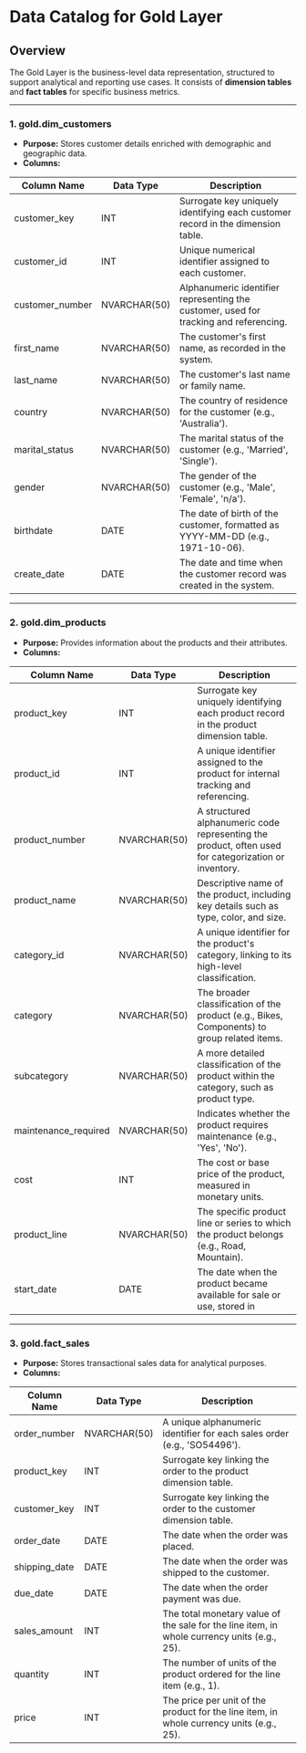 # Data Catalog for Gold Layer

## Overview
The Gold Layer is the business-level data representation, structured to support analytical and reporting use cases. It consists of **dimension tables** and **fact tables** for specific business metrics.

---

### **1. gold.dim_customers**

- **Purpose:** Stores customer details enriched with demographic and geographic data.
- **Columns:**

|Column Name     | Data Type       | Description                                                                           |
|------------    | ---------       | --------------------------------------------------------------------------------------| 
|customer_key    |INT              | Surrogate key uniquely identifying each customer record in the dimension table.       |
|customer_id     |INT              | Unique numerical identifier assigned to each customer.                                |
|customer_number |NVARCHAR(50)     | Alphanumeric identifier representing the customer, used for tracking and referencing. |
|first_name      |NVARCHAR(50)     | The customer's first name, as recorded in the system.                                 |
|last_name       |NVARCHAR(50)     | The customer's last name or family name.                                              |
|country         |NVARCHAR(50)     | The country of residence for the customer (e.g., 'Australia').                        |
|marital_status  |NVARCHAR(50)     | The marital status of the customer (e.g., 'Married', 'Single').                       |
|gender          |NVARCHAR(50)     | The gender of the customer (e.g., 'Male', 'Female', 'n/a').                           |    
|birthdate       |DATE             | The date of birth of the customer, formatted as YYYY-MM-DD (e.g., 1971-10-06).        |
|create_date     |DATE             | The date and time when the customer record was created in the system.                 |

---

### 2. **gold.dim_products**
- **Purpose:** Provides information about the products and their attributes.
- **Columns:**

| Column Name         | Data Type     | Description                                                                                   |
|---------------------|---------------|-----------------------------------------------------------------------------------------------|
| product_key         | INT           | Surrogate key uniquely identifying each product record in the product dimension table.         |
| product_id          | INT           | A unique identifier assigned to the product for internal tracking and referencing.            |
| product_number      | NVARCHAR(50)  | A structured alphanumeric code representing the product, often used for categorization or inventory. |
| product_name        | NVARCHAR(50)  | Descriptive name of the product, including key details such as type, color, and size.         |
| category_id         | NVARCHAR(50)  | A unique identifier for the product's category, linking to its high-level classification.     |
| category            | NVARCHAR(50)  | The broader classification of the product (e.g., Bikes, Components) to group related items.  |
| subcategory         | NVARCHAR(50)  | A more detailed classification of the product within the category, such as product type.      |
| maintenance_required| NVARCHAR(50)  | Indicates whether the product requires maintenance (e.g., 'Yes', 'No').                       |
| cost                | INT           | The cost or base price of the product, measured in monetary units.                            |
| product_line        | NVARCHAR(50)  | The specific product line or series to which the product belongs (e.g., Road, Mountain).      |
| start_date          | DATE          | The date when the product became available for sale or use, stored in|

---

### 3. **gold.fact_sales**
- **Purpose:** Stores transactional sales data for analytical purposes.
- **Columns:**

| Column Name     | Data Type     | Description                                                                                   |
|-----------------|---------------|-----------------------------------------------------------------------------------------------|
| order_number    | NVARCHAR(50)  | A unique alphanumeric identifier for each sales order (e.g., 'SO54496').                      |
| product_key     | INT           | Surrogate key linking the order to the product dimension table.                               |
| customer_key    | INT           | Surrogate key linking the order to the customer dimension table.                              |
| order_date      | DATE          | The date when the order was placed.                                                           |
| shipping_date   | DATE          | The date when the order was shipped to the customer.                                          |
| due_date        | DATE          | The date when the order payment was due.                                                      |
| sales_amount    | INT           | The total monetary value of the sale for the line item, in whole currency units (e.g., 25).   |
| quantity        | INT           | The number of units of the product ordered for the line item (e.g., 1).                       |
| price           | INT           | The price per unit of the product for the line item, in whole currency units (e.g., 25).      |
